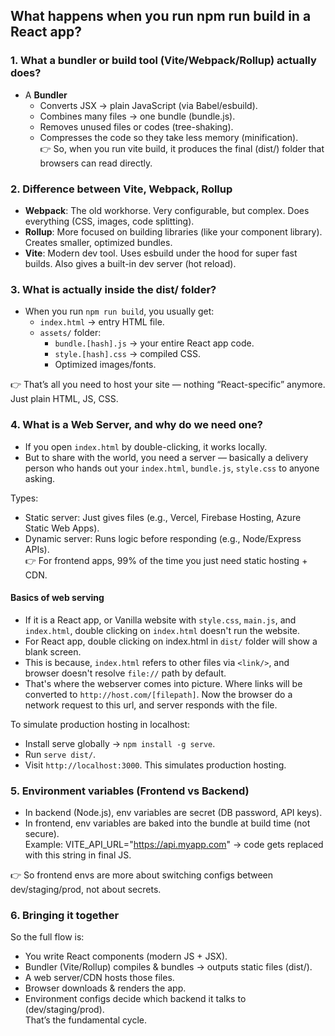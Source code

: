 ## What happens when you run npm run build in a React app?

### 1. What a bundler or build tool (Vite/Webpack/Rollup) actually does?
- A **Bundler**
  - Converts JSX → plain JavaScript (via Babel/esbuild).
  - Combines many files → one bundle (bundle.js).
  - Removes unused files or codes (tree-shaking).
  - Compresses the code so they take less memory (minification). \
👉 So, when you run vite build, it produces the final (dist/) folder that browsers can read directly.

### 2. Difference between Vite, Webpack, Rollup
- **Webpack**: The old workhorse. Very configurable, but complex. Does everything (CSS, images, code splitting).
- **Rollup**: More focused on building libraries (like your component library). Creates smaller, optimized bundles.
- **Vite**: Modern dev tool. Uses esbuild under the hood for super fast builds. Also gives a built-in dev server (hot reload).

### 3. What is actually inside the dist/ folder?
- When you run `npm run build`, you usually get:
  - `index.html` → entry HTML file.
  - `assets/` folder:
    - `bundle.[hash].js` → your entire React app code.
    - `style.[hash].css` → compiled CSS.
    - Optimized images/fonts. 
      
👉 That’s all you need to host your site — nothing “React-specific” anymore. Just plain HTML, JS, CSS.

### 4. What is a Web Server, and why do we need one?
- If you open `index.html` by double-clicking, it works locally.
- But to share with the world, you need a server — basically a delivery person who hands out your `index.html`, `bundle.js`, `style.css` to anyone asking.

Types:
- Static server: Just gives files (e.g., Vercel, Firebase Hosting, Azure Static Web Apps).
- Dynamic server: Runs logic before responding (e.g., Node/Express APIs). \
👉 For frontend apps, 99% of the time you just need static hosting + CDN.

#### Basics of web serving
- If it is a React app, or Vanilla website with `style.css`, `main.js`, and `index.html`, double clicking on `index.html` doesn't run the website.
- For React app, double clicking on index.html in `dist/` folder will show a blank screen.
- This is because, `index.html` refers to other files via `<link/>`, and browser doesn't resolve `file://` path by default.
- That's where the webserver comes into picture. Where links will be converted to `http://host.com/[filepath]`. Now the browser do a network request to this url, and server responds with the file.

To simulate production hosting in localhost:
- Install serve globally → `npm install -g serve`.
- Run `serve dist/`.
- Visit `http://localhost:3000`.
This simulates production hosting.

### 5. Environment variables (Frontend vs Backend)
- In backend (Node.js), env variables are secret (DB password, API keys).
- In frontend, env variables are baked into the bundle at build time (not secure). \
  Example: VITE_API_URL="https://api.myapp.com" → code gets replaced with this string in final JS. 

👉 So frontend envs are more about switching configs between dev/staging/prod, not about secrets.

### 6. Bringing it together
So the full flow is:
- You write React components (modern JS + JSX).
- Bundler (Vite/Rollup) compiles & bundles → outputs static files (dist/).
- A web server/CDN hosts those files.
- Browser downloads & renders the app.
- Environment configs decide which backend it talks to (dev/staging/prod). \
That’s the fundamental cycle.
